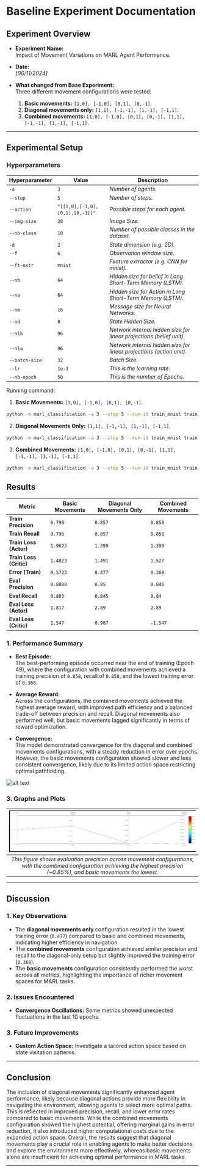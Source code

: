 # Baseline Experiment Documentation

## Experiment Overview

- **Experiment Name:**  
  Impact of Movement Variations on MARL Agent Performance.

- **Date:**  
  *[06/11/2024]*

- **What changed from Base Experiment:**  
  Three different movement configurations were tested:
  1. **Basic movements:** `[1,0], [-1,0], [0,1], [0,-1]`.
  2. **Diagonal movements only:** `[1,1], [-1,-1], [1,-1], [-1,1]`.
  3. **Combined movements:** `[1,0], [-1,0], [0,1], [0,-1], [1,1], [-1,-1], [1,-1], [-1,1]`.
---

## Experimental Setup

### Hyperparameters

| Hyperparameter | Value                           | Description                                                          |
| -------------- | ------------------------------- | -------------------------------------------------------------------- |
| `-a`           | `3`                             | *Number of agents.*                                                  |
| `--step`       | `5`                             | *Number of steps.*                                                   |
| `--action`     | `"[[1,0],[-1,0],[0,1],[0,-1]]"` | *Possible steps for each agent.*                                     |
| `--img-size`   | `28`                            | *Image Size.*                                                        |
| `--nb-class`   | `10`                            | *Number of possible classes in the dataset.*                         |
| `-d`           | `2`                             | *State dimension (e.g. 2D).*                                         |
| `--f`          | `6`                             | *Observation window size.*                                           |
| `--ft-extr`    | `mnist`                         | *Feature extractor (e.g. CNN for mnist).*                            |
| `--nb`         | `64`                            | *Hidden size for belief in Long Short-Term Memory (LSTM).*           |
| `--na`         | `64`                            | *Hidden size for Action in Long Short-Term Memory (LSTM).*           |
| `--nm`         | `16`                            | *Message size for Neural Networks.*                                  |
| `--nd`         | `8`                             | *State Hidden Size.*                                                 |
| `--nlb`        | `96`                            | *Network internal hidden size for linear projections (belief unit).* |
| `--nla`        | `96`                            | *Network internal hidden size for linear projections (action unit).* |
| `--batch-size` | `32`                            | *Batch Size.*                                                        |
| `--lr`         | `1e-3`                          | *This is the learning rate.*                                         |
| `--nb-epoch`   | `50`                            | *This is the number of Epochs.*                                      |


Running command:

1. **Basic Movements:** `[1,0], [-1,0], [0,1], [0,-1]`.  

```bash
python -m marl_classification -a 3 --step 5 --run-id train_mnist train --action "[[1,0],[-1,0],[0,1],[0,-1]]" --img-size 28 --nb-class 10 -d 2 --f 6 --ft-extr mnist --nb 64 --na 64 --nm 16 --nd 8 --nlb 96 --nla 96 --batch-size 32 --lr 1e-3 --nb-epoch 50 -o ./out/mnist_actor_critic
```


2. **Diagonal Movements Only:** `[1,1], [-1,-1], [1,-1], [-1,1]`.  

```bash
python -m marl_classification -a 3 --step 5 --run-id train_mnist train --action "[[1,1],[-1,-1],[1,-1],[-1,1]]" --img-size 28 --nb-class 10 -d 2 --f 6 --ft-extr mnist --nb 64 --na 64 --nm 16 --nd 8 --nlb 96 --nla 96 --batch-size 32 --lr 1e-3 --nb-epoch 50 -o ./out/mnist_actor_critic
```

3. **Combined Movements:** `[1,0], [-1,0], [0,1], [0,-1], [1,1], [-1,-1], [1,-1], [-1,1]`.

```bash
python -m marl_classification -a 3 --step 5 --run-id train_mnist train --action "[[1,0],[-1,0],[0,1],[0,-1],[1,1],[-1,-1],[1,-1],[-1,1]]" --img-size 28 --nb-class 10 -d 2 --f 6 --ft-extr mnist --nb 64 --na 64 --nm 16 --nd 8 --nlb 96 --nla 96 --batch-size 32 --lr 1e-3 --nb-epoch 50 -o ./out/mnist_actor_critic
```


## Results

| Metric                    | Basic Movements      | Diagonal Movements Only | Combined Movements     |
|---------------------------|----------------------|--------------------------|------------------------|
| **Train Precision**       | `0.798`             | `0.857`                  | `0.858`                |
| **Train Recall**          | `0.796`             | `0.857`                  | `0.858`                |
| **Train Loss (Actor)**    | `1.9623`            | `1.399`                  | `1.399`                |
| **Train Loss (Critic)**   | `1.4823`            | `1.491`                  | `1.527`                |
| **Error (Train)**         | `0.5723`            | `0.477`                  | `0.368`                |
| **Eval Precision**        | `0.8088`            | `0.85`                   | `0.846`                |
| **Eval Recall**           | `0.803`             | `0.845`                  | `0.84`                 |
| **Eval Loss (Actor)**     | `1.817`             | `2.89`                   | `2.89`                 |
| **Eval Loss (Critic)**    | `1.547`             | `0.987`                  | `-1.547`               |


### 1. Performance Summary


- **Best Episode:**  
  The best-performing episode occurred near the end of training (Epoch 49), where the configuration with combined movements achieved a training precision of `0.858`, recall of `0.858`, and the lowest training error of `0.368`.

- **Average Reward:**  
  Across the configurations, the combined movements achieved the highest average reward, with improved path efficiency and a balanced trade-off between precision and recall. Diagonal movements also performed well, but basic movements lagged significantly in terms of reward optimization.

- **Convergence:**  
  The model demonstrated convergence for the diagonal and combined movements configurations, with a steady reduction in error over epochs. However, the basic movements configuration showed slower and less consistent convergence, likely due to its limited action space restricting optimal pathfinding.

![alt text](image.png)

### 3. Graphs and Plots

|                                               ![diagonal](./img/diagonal.png)                                               |
| :----------------------------------------------------------------------------------------------------------------------------------------------------------------------------------------: |
| *This figure shows evaluation precision across movement configurations, with the combined configuration achieving the highest precision (~0.85%), and basic movements the lowest.*         |



---

## Discussion

### 1. Key Observations

- The **diagonal movements only** configuration resulted in the lowest training error (`0.477`) compared to basic and combined movements, indicating higher efficiency in navigation.
- The **combined movements** configuration achieved similar precision and recall to the diagonal-only setup but slightly improved the training error (`0.368`).
- The **basic movements** configuration consistently performed the worst across all metrics, highlighting the importance of richer movement spaces for MARL tasks.

### 2. Issues Encountered

- **Convergence Oscillations:** Some metrics showed unexpected fluctuations in the last 10 epochs.

### 3. Future Improvements

- **Custom Action Space:** Investigate a tailored action space based on state visitation patterns.
---

## Conclusion

The inclusion of diagonal movements significantly enhanced agent performance, likely because diagonal actions provide more flexibility in navigating the environment, allowing agents to select more optimal paths. This is reflected in improved precision, recall, and lower error rates compared to basic movements. While the combined movements configuration showed the highest potential, offering marginal gains in error reduction, it also introduced higher computational costs due to the expanded action space. Overall, the results suggest that diagonal movements play a crucial role in enabling agents to make better decisions and explore the environment more effectively, whereas basic movements alone are insufficient for achieving optimal performance in MARL tasks.


---